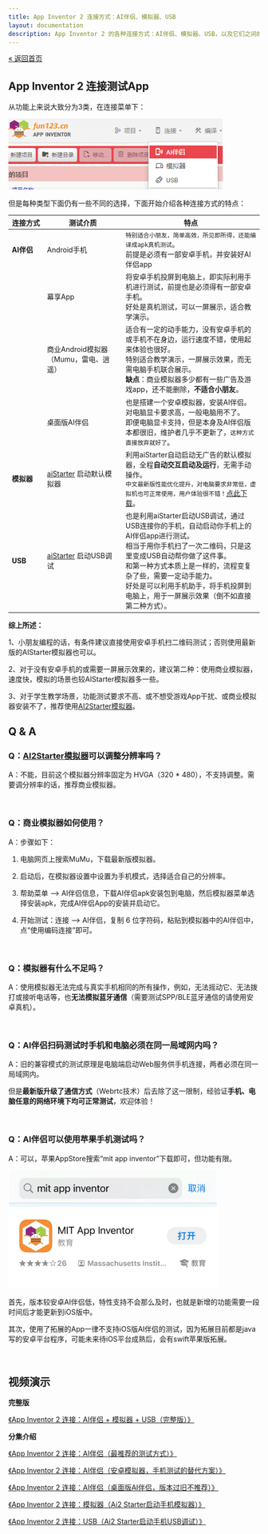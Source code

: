 ```yaml
---
title: App Inventor 2 连接方式：AI伴侣、模拟器、USB
layout: documentation
description: App Inventor 2 的各种连接方式：AI伴侣、模拟器、USB，以及它们之间的区别。
---
```


[&laquo; 返回首页](index.html)

## App Inventor 2 连接测试App

从功能上来说大致分为3类，在连接菜单下：

![3种连接方式](images/3种连接方式.png)

但是每种类型下面仍有一些不同的选择，下面开始介绍各种连接方式的特点：

|   连接方式 <img style="width:50px;float:left;"/>     | 测试介质	  | 特点  |
|---------|---------|---------|
|  <i class="mdi mdi-cellphone-wireless"></i>  **AI伴侣**	     |   Android手机	 | `特别适合小朋友，简单高效，所见即所得，还能编译成apk真机测试`。<br/>前提是必须有一部安卓手机，并安装好AI伴侣app |
|         |    幕享App      |    将安卓手机投屏到电脑上，即实际利用手机进行测试，前提也是必须得有一部安卓手机。<br/>好处是真机测试，可以一屏展示，适合教学演示。      |
|         |    商业Android模拟器（Mumu，雷电、逍遥） | 适合有一定的动手能力，没有安卓手机的或手机不在身边，运行速度不错，使用起来体验也很好。<br/>特别适合教学演示，一屏展示效果，而无需电脑手机联合展示。<br/>**缺点**：商业模拟器多少都有一些广告及游戏app，还不能删除，**不适合小朋友**。|
|         |    桌面版AI伴侣	 | 也是搭建一个安卓模拟器，安装AI伴侣。对电脑显卡要求高，一般电脑用不了。<br/>即便电脑显卡支持，但是本身及AI伴侣版本都很旧，维护者几乎不更新了，`这种方式直接放弃就好了`。 |
|  <i class="mdi mdi-cellphone-link"></i>  **模拟器**	      |    [aiStarter](ai2_starter.html) 启动默认模拟器	      |    利用aiStarter自动启动无广告的默认模拟器，全程**自动交互启动及运行**，无需手动操作。<br/>`中文最新版性能优化提升，对电脑要求非常低，虚拟机也可正常使用，用户体验很不错！`[点此下载](ai2_starter.html)。    |
|   <i class="mdi mdi-usb-flash-drive-outline"></i>  **USB**    |     [aiStarter](ai2_starter.html) 启动USB调试	     |    也是利用aiStarter启动USB调试，通过USB连接你的手机，自动启动你手机上的AI伴侣app进行测试。<br/>相当于用你手机扫了一次二维码，只是这里变成USB自动帮你做了这件事。<br/>和第一种方式本质上是一样的，流程变复杂了些，需要一定动手能力。<br/>好处是可以利用手机助手，将手机投屏到电脑上，用于一屏展示效果（倒不如直接第二种方式）。      |


**综上所述：**

1、小朋友编程的话，有条件建议直接使用安卓手机扫二维码测试；否则使用最新版的AIStarter模拟器也可以。

2、对于没有安卓手机的或需要一屏展示效果的，建议第二种：使用商业模拟器，速度快，模拟的场景也较AIStarter模拟器多一些。

3、对于学生教学场景，功能测试要求不高、或不想受游戏App干扰、或商业模拟器安装不了，推荐使用[AI2Starter模拟器](ai2_starter.html)。

## Q & A

### Q：[AI2Starter模拟器](ai2_starter.html)可以调整分辨率吗？

A：不能，目前这个模拟器分辨率固定为 HVGA（320 * 480），不支持调整。需要调分辨率的话，推荐商业模拟器。

<br/>

### Q：商业模拟器如何使用？

A：步骤如下：

1. 电脑网页上搜索MuMu，下载最新版模拟器。

1. 启动后，在模拟器设置中设置为手机模式，选择适合自己的分辨率。

1. 帮助菜单 --> AI伴侣信息，下载AI伴侣apk安装包到电脑，然后模拟器菜单选择安装apk，完成AI伴侣App的安装并启动它。

1. 开始测试：连接 -->  AI伴侣，复制 6 位字符码，粘贴到模拟器中的AI伴侣中，点“使用编码连接”即可。

<br/>

### Q：模拟器有什么不足吗？

A：使用模拟器无法完成与真实手机相同的所有操作，例如，无法摇动它、无法拨打或接听电话等，也**无法模拟蓝牙通信**（需要测试SPP/BLE蓝牙通信的请使用安卓真机）。

<br/>

### Q：AI伴侣扫码测试时手机和电脑必须在同一局域网内吗？

A：旧的兼容模式的测试原理是电脑端启动Web服务供手机连接，两者必须在同一局域网内。

  但是**最新版升级了通信方式**（Webrtc技术）后去除了这一限制，经验证**手机、电脑任意的网络环境下均可正常测试**，欢迎体验！

<br/>

### Q：AI伴侣可以使用苹果手机测试吗？

A：可以，苹果AppStore搜索“mit app inventor”下载即可，但功能有限。

  ![ios_appstore](images/ios_appstore.png)

  首先，版本较安卓AI伴侣低，特性支持不会那么及时，也就是新增的功能需要一段时间后才能更新到iOS版中。

  其次，使用了拓展的App一律不支持iOS版AI伴侣的测试，因为拓展目前都是java写的安卓平台程序，可能未来待iOS平台成熟后，会有swift苹果版拓展。

<br/>

## 视频演示

**完整版**

[《App Inventor 2 连接：AI伴侣 + 模拟器 + USB（完整版）》](https://www.bilibili.com/video/BV1Gs4y1u7D5)

**分集介绍**

[《App Inventor 2 连接：AI伴侣（最推荐的测试方式）》](https://www.bilibili.com/video/BV1Ec411A7W2)

[《App Inventor 2 连接：AI伴侣（安卓模拟器，手机测试的替代方案）》](https://www.bilibili.com/video/BV1Yd4y1Z7NS)

[《App Inventor 2 连接：AI伴侣（桌面版AI伴侣，版本过旧不推荐）》](https://www.bilibili.com/video/BV1cM4y1B7hw)

[《App Inventor 2 连接：模拟器（Ai2 Starter启动手机模拟器）》](https://www.bilibili.com/video/BV1YP411974j)

[《App Inventor 2 连接：USB（Ai2 Starter启动手机USB调试）》](https://www.bilibili.com/video/BV1iz4y1b7ky)

